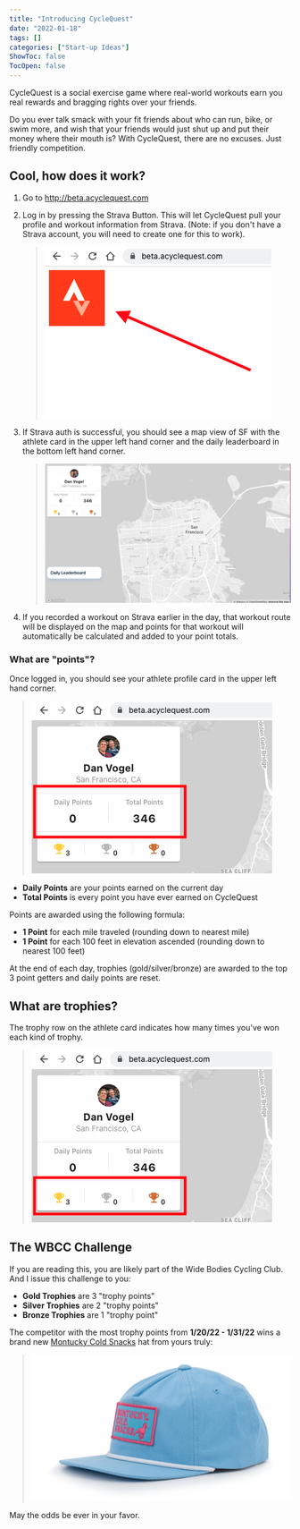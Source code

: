 ```yaml
---
title: "Introducing CycleQuest"
date: "2022-01-18"
tags: []
categories: ["Start-up Ideas"]
ShowToc: false
TocOpen: false
---
```


CycleQuest is a social exercise game where real-world workouts earn you
real rewards and bragging rights over your friends.

Do you ever talk smack with your fit friends about who can run, bike, or swim
more, and wish that your friends would just shut up and put their money where their mouth is? With CycleQuest, there are no excuses. Just friendly
competition.

## Cool, how does it work?

1. Go to http://beta.acyclequest.com

2. Log in by pressing the Strava Button. This will let CycleQuest pull your
   profile and workout information from Strava. (Note: if you don't have a
   Strava account, you will need to create one for this to work).

   > ![CycleQuest Login](../../cyclequest-login.png)

3. If Strava auth is successful, you should see a map view of SF with the
   athlete card in the upper left hand corner and the daily leaderboard in the
   bottom left hand corner.

   > ![Map View](../../full-view.png)

4. If you recorded a workout on Strava earlier in the day, that workout route
   will be displayed on the map and points for that workout will automatically
   be calculated and added to your point totals.

### What are "points"?

Once logged in, you should see your athlete profile card in the upper left
hand corner.

> ![Athlete Profile](../../athlete-points.png)

- **Daily Points** are your points earned on the current day
- **Total Points** is every point you have ever earned on CycleQuest

Points are awarded using the following formula:

- **1 Point** for each mile traveled (rounding down to nearest mile)
- **1 Point** for each 100 feet in elevation ascended (rounding down to nearest
  100 feet)

At the end of each day, trophies (gold/silver/bronze) are awarded to the top 3
point getters and daily points are reset.

## What are trophies?

The trophy row on the athlete card indicates how many times you've won each
kind of trophy.

> ![Athlete Trophies](../../athlete-trophies.png)

## The WBCC Challenge

If you are reading this, you are likely part of the Wide Bodies Cycling Club.
And I issue this challenge to you:

- **Gold Trophies** are 3 "trophy points"
- **Silver Trophies** are 2 "trophy points"
- **Bronze Trophies** are 1 "trophy point"

The competitor with the most trophy points from **1/20/22 - 1/31/22** wins
a brand new [Montucky Cold Snacks](https://montuckycoldsnacks.com/collections/all/products/who-doesnt-like-a-blue-and-pink-combo) hat from yours truly:

> ![Montucky Hat](../../Montucky-hat.png)

May the odds be ever in your favor.
